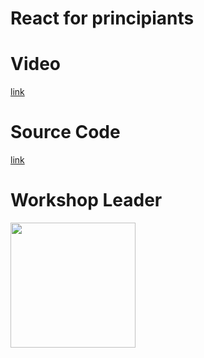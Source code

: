 # React for principiants

# Video

[link](https://www.youtube.com/watch?v=oN5Bw5A9BbE)

# Source Code

[link](https://github.com/StacklyCode/Stacky-Workshop/tree/main/react-part-1)

# Workshop Leader

<p>
 <img src="https://avatars.githubusercontent.com/u/45444014?s=400&u=1674692ebbf8e557ff6efde8c90a04dbf8141ef4&v=4" width="200"/>
 <a href="https://github.com/CoffeJeanCode" target="_blank" rel="noreferer nofollow"></a>
</p>
